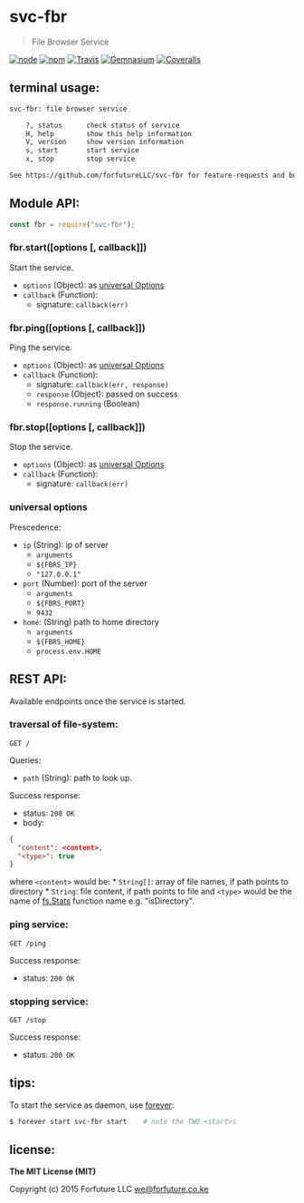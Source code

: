 
# svc-fbr

> File Browser Service

[![node](https://img.shields.io/node/v/svc-fbr.svg?style=flat-square)](https://www.npmjs.com/package/svc-fbr) [![npm](https://img.shields.io/npm/v/svc-fbr.svg?style=flat-square)](https://www.npmjs.com/package/svc-fbr) [![Travis](https://img.shields.io/travis/forfutureLLC/svc-fbr.svg?style=flat-square)](https://travis-ci.org/forfutureLLC/svc-fbr) [![Gemnasium](https://img.shields.io/gemnasium/forfutureLLC/svc-fbr.svg?style=flat-square)](https://gemnasium.com/forfutureLLC/svc-fbr) [![Coveralls](https://img.shields.io/coveralls/forfutureLLC/svc-fbr.svg?style=flat-square)](https://coveralls.io/github/forfutureLLC/svc-fbr?branch=master)


## terminal usage:

```bash
svc-fbr: file browser service

    ?, status      check status of service
    H, help        show this help information
    V, version     show version information
    s, start       start service
    x, stop        stop service

See https://github.com/forfutureLLC/svc-fbr for feature-requests and bug-reports
```

## Module API:

```js
const fbr = require("svc-fbr");
```

### fbr.start([options [, callback]])

Start the service.

* `options` (Object): as [universal Options](#ops)
* `callback` (Function):
  * signature: `callback(err)`


### fbr.ping([options [, callback]])

Ping the service.

* `options` (Object): as [universal Options](#ops)
* `callback` (Function):
  * signature: `callback(err, response)`
  * `response` (Object): passed on success
  * `response.running` (Boolean)


### fbr.stop([options [, callback]])

Stop the service.

* `options` (Object): as [universal Options](#ops)
* `callback` (Function):
  * signature: `callback(err)`


<a name="ops"></a>
### universal options

Prescedence:

* `ip` (String): ip of server
  * `arguments`
  * `${FBRS_IP}`
  * `"127.0.0.1"`
* `port` (Number): port of the server
  * `arguments`
  * `${FBRS_PORT}`
  * `9432`
* `home`: (String) path to home directory
  * `arguments`
  * `${FBRS_HOME}`
  * `process.env.HOME`


## REST API:

Available endpoints once the service is started.


### traversal of file-system:

```http
GET /
```

Queries:
  * `path` (String): path to look up.


Success response:
  * status: `200 OK`
  * body:

  ```json
  {
    "content": <content>,
    "<type>": true
  }
  ```
  where `<content>` would be:
    * `String[]`: array of file names, if path points to directory
    * `String`: file content, if path points to file
  and `<type>` would be the name of [fs.Stats](https://nodejs.org/api/all.html#all_class_fs_stats) function name e.g. "isDirectory".


### ping service:

```http
GET /ping
```

Success response:
  * status: `200 OK`


### stopping service:

```http
GET /stop
```

Success response:
  * status: `200 OK`


## tips:

To start the service as daemon, use [forever](https://github.com/foreverjs/forever):

```bash
$ forever start svc-fbr start    # note the TWO <start>s
```


## license:

__The MIT License (MIT)__

Copyright (c) 2015 Forfuture LLC <we@forfuture.co.ke>
